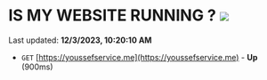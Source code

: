 # IS MY WEBSITE RUNNING ? [![](https://img.shields.io/static/v1?label=Sponsor&message=%E2%9D%A4&logo=GitHub&color=%23fe8e86)](https://github.com/sponsors/<username>)

Last updated: **12/3/2023, 10:20:10 AM**

- `GET` [https://youssefservice.me](https://youssefservice.me) - **Up** (900ms)
